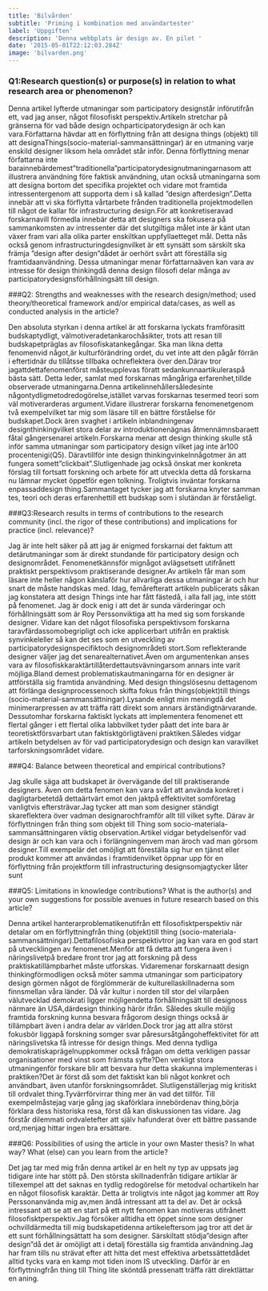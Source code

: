 ```yaml
---
title: 'Bilvården'
subtitle: 'Priming i kombination med användartester'
label: 'Uppgiften'
description: 'Denna webbplats är design av. En pilot '
date: '2015-05-01T22:12:03.284Z'
image: 'bilvarden.png'
---
```


### Q1:Research question(s) or purpose(s) in relation to what research area or phenomenon?

Denna artikel lyfterde utmaningar som participatory designstår införutifrån ett, vad jag anser, något filosofiskt perspektiv.Artikeln stretchar på gränserna för vad både design ochparticipatorydesign är och kan vara.Författarna hävdar att en förflyttning från att designa things (objekt) till att designaThings(socio-material-sammansättningar) är en utmaning varje enskild designer liksom hela området står inför. Denna förflyttning menar författarna inte barainnebärdemest”traditionella”participatorydesignutmaningarnasom att illustrera användning före faktisk användning, utan också utmaningarna som att designa bortom det specifika projektet och vidare mot framtida intressentergenom att supporta dem i så kallad ”design afterdesign”.Detta innebär att vi ska förflytta vårtarbete frånden traditionella projektmodellen till något de kallar för infrastructuring design.För att konkretiseravad forskarnavill förmedla innebär detta att designers ska fokusera på sammankomsten av intressenter där det slutgiltiga målet inte är känt utan växer fram vari alla olika parter enskiltkan uppfyllaetteget mål. Detta nås också genom infrastructuringdesignvilket är ett synsätt som särskilt ska främja ”design after design”dådet är oerhört svårt att föreställa sig framtidaanvändning. Dessa utmaningar menar författarnaäven kan vara av intresse för design thinkingdå denna design filosofi delar många av participatorydesignsförhållningsätt till design.

###Q2: Strengths and weaknesses with the research design/method; used theory/theoretical framework and/or empirical data/cases, as well as conducted analysis in the article?

Den absoluta styrkan i denna artikel är att forskarna lyckats framförasitt budskaptydligt, välmotiveradetankarochåsikter, trots att resan till budskapetpräglas av filosofiskatankegångar. Ska man likna detta fenomenvid något,är kulturförändring ordet, du vet inte att den pågår förrän i eftertidnär du tillåtsse tillbaka ochreflektera över den.Därav tror jagattdettafenomenförst måsteupplevas föratt sedankunnaartikuleraspå bästa sätt. Detta leder, samlat med forskarnas mångåriga erfarenhet,tillde observerade utmaningarna.Denna artikelinnehållersåledesinte någontydligmetodredogörelse,istället varvas forskarnas tesermed teori som väl motiverarderas argument.Vidare illustrerar forskarna fenomenetgenom två exempelvilket tar mig som läsare till en bättre förståelse för budskapet.Dock ären svaghet i artikeln inblandningenav designthinkingvilket stora delar av introduktionenägnas åtmennämnsbaraett fåtal gångersenarei artikeln.Forskarna menar att design thinking skulle stå inför samma utmaningar som participatory design vilket jag inte är100 procentenigi(Q5). Däravtillför inte design thinkingvinkelnnågotmer än att fungera somett”clickbait”.Slutligenhade jag också önskat mer konkreta förslag till fortsatt forskning och arbete för att utveckla detta då forskarna nu lämnar mycket öppetför egen tolkning. Troligtvis inväntar forskarna enpassaddesign thing.Sammantaget tycker jag att forskarna knyter samman tes, teori och deras erfarenhettill ett budskap som i slutändan är förståeligt.

###Q3:Research results in terms of contributions to the research community (incl. the rigor of these contributions) and implications for practice (incl. relevance)?

Jag är inte helt säker på att jag är enigmed forskarnai det faktum att detärutmaningar som är direkt stundande för participatory design och designområdet. Fenomenetkännsför mignågot avlägsetsett utifrånett praktiskt perspektivsom praktiserande designer.Av artikeln får man som läsare inte heller någon känslaför hur allvarliga dessa utmaningar är och hur snart de måste handskas med. Idag, femårefteratt artikeln publicerats såkan jag konstatera att design Things inte har fått fästedå, i alla fall jag, inte stött på fenomenet. Jag är dock enig i att det är sunda värderingar och förhållningsätt som är
Roy Perssonviktiga att ha med sig som forskande designer. Vidare kan det något filosofiska perspektivsom forskarna taravfärdassomobegripligt och icke applicerbart utifrån en praktisk synvinkeleller så kan det ses som en utveckling av participatorydesignspecifiktoch designområdeti stort.Som reflekterande designer väljer jag det senarealternativet.Även om argumentenkan anses vara av filosofiskkaraktärtillåterdettautsvävningarsom annars inte varit möjliga.Bland demest problematiskautmaningarna för en designer är attförställa sig framtida användning. Med design thingslösesnu dettagenom att förlänga designprocessenoch skifta fokus från things(objekt)till things (socio-material-sammansättningar).Lysande enligt min meningdå det minimerarpressen av att träffa rätt direkt som annars ärständigtnärvarande. Dessutomhar forskarna faktiskt lyckats att implementera fenomenet ett flertal gånger i ett flertal olika labbvilket tyder påatt det inte bara är teoretisktförsvarbart utan faktisktgörligtäveni praktiken.Således vidgar artikeln betydelsen av för vad participatorydesign och design kan varavilket tarforskningsområdet vidare.

###Q4: Balance between theoretical and empirical contributions?

Jag skulle säga att budskapet är övervägande del till praktiserande designers. Även om detta fenomen kan vara svårt att använda konkret i dagligtarbetetdå dettaärtvärt emot den jaktpå effektivitet somföretag vanligtvis eftersträvar.Jag tycker att man som designer ständigt skareflektera över vadman designarochframför allt till vilket syfte. Därav är förflyttningen från thing som objekt till Thing som socio-materiala-sammansättningaren viktig observation.Artikel vidgar betydelsenför vad design är och kan vara och i förlängningenvem man äroch vad man görsom designer.Till exempelär det omöjligt att föreställa sig hur en tjänst eller produkt kommer att användas i framtidenvilket öppnar upp för en förflyttning från projektform till infrastructuring designsomjagtycker låter sunt

###Q5: Limitations in knowledge contributions? What is the author(s) and your own suggestions for possible avenues in future research based on this article?

Denna artikel hanterarproblematikenutifrån ett filosofisktperspektiv när detalar om en förflyttningfrån thing (objekt)till thing (socio-materiala-sammansättningar).Dettafilosofiska perspektivtror jag kan vara en god start på utvecklingen av fenomenet.Menför att få detta att fungera även i näringslivetpå bredare front tror jag att forskning på dess praktiskatillämpbarhet måste utforskas. Vidaremenar forskarnaatt design thinkingförmodligen också möter samma utmaningar som participatory design görmen något de förglömmerär de kulturellaskillnaderna som finnsmellan våra länder. Då vår kultur i norden till stor del vilarpåen välutvecklad demokrati ligger möjligendetta förhållningsätt till designoss närmare än USA,därdesign thinking härör ifrån. Således skulle möjlig framtida forskning kunna besvara frågorom design things också är tillämpbart även i andra delar av världen.Dock tror jag att allra störst fokusbör liggapå forskning somger svar påresursåtgångoheffektivitet för att näringslivetska få intresse för design things. Med denna tydliga demokratiskaprägelnuppkommer också frågan om detta verkligen passar organisationer med vinst som främsta syfte?Den verkligt stora utmaningenför forskare blir att besvara hur detta skakunna implementeras i praktiken?Det är först då som det faktiskt kan bli något konkret och användbart, även utanför forskningsområdet. Slutligenställerjag mig kritiskt till ordvalet thing.Tyvärrförvirrar thing mer än vad det tillför. Till exempelmåstejag varje gång jag skaförklara innebördenav thing,börja förklara dess historiska resa, först då kan diskussionen tas vidare. Jag förstår dilemmati ordvaletefter att själv hafunderat över ett bättre passande ord,menjag hittar ingen bra ersättare.

###Q6: Possibilities of using the article in your own Master thesis? In what way? What (else) can you learn from the article?

Det jag tar med mig från denna artikel är en helt ny typ av uppsats jag tidigare inte har stött på. Den största skillnadenfrån tidigare artiklar är tillexempel att det saknas en tydlig redogörelse för metodval ochartikeln har en något filosofisk karaktär. Detta är troligtvis inte något jag kommer att
Roy Perssonanvända mig av,men ändå intressant att ta del av. Det är också intressant att se att en start på ett nytt fenomen kan motiveras utifrånett filosofisktperspektiv.Jag försöker alltidha ett öppet sinne som designer ochvilldärmedta till mig budskapetidenna artikeleftersom jag tror att det är ett sunt förhållningsättatt ha som designer. Särskiltatt stödja”design after design”då det är omöjligt att i detalj föreställa sig framtida användning.Jag har fram tills nu strävat efter att hitta det mest effektiva arbetssättetdådet alltid tycks vara en kamp mot tiden inom IS utveckling. Därför är en förflyttningfrån thing till Thing lite sköntdå pressenatt träffa rätt direktlättar en aning.
